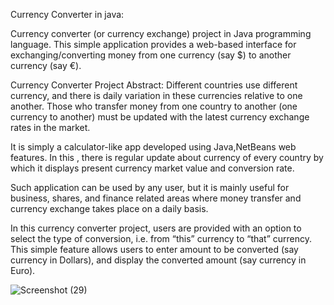 Currency Converter in java:

Currency converter (or currency exchange) project in Java programming language. This simple application provides a web-based interface for exchanging/converting money from one currency (say $) to another currency (say €).

Currency Converter Project Abstract: Different countries use different currency, and there is daily variation in these currencies relative to one another. Those who transfer money from one country to another (one currency to another) must be updated with the latest currency exchange rates in the market.

It is simply a calculator-like app developed using Java,NetBeans web features. In this , there is regular update about currency of every country by which it displays present currency market value and conversion rate.

Such application can be used by any user, but it is mainly useful for business, shares, and finance related areas where money transfer and currency exchange takes place on a daily basis.

In this currency converter project, users are provided with an option to select the type of conversion, i.e. from “this” currency to “that” currency. This simple feature allows users to enter amount to be converted (say currency in Dollars), and display the converted amount (say currency in Euro).

![Screenshot (29)](https://github.com/shivanifa/Currency_Converter/assets/167876927/62e17b90-d015-433b-a1f8-12abe0d3f10c)


